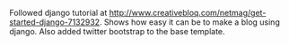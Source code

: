 Followed django tutorial at http://www.creativebloq.com/netmag/get-started-django-7132932.
Shows how easy it can be to make a blog using django.
Also added twitter bootstrap to the base template.